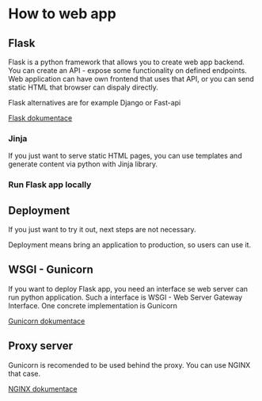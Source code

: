 # How to web app

## Flask

Flask is a python framework that allows you to create web app backend. You can create an API - expose some functionality on defined endpoints. Web application can have own frontend that uses that API, or you can send static HTML that browser can dispaly directly.

Flask alternatives are for example Django or Fast-api

[Flask dokumentace](https://flask.palletsprojects.com)

### Jinja

If you just want to serve static HTML pages, you can use templates and generate content via python with Jinja library.

### Run Flask app locally

## Deployment

If you just want to try it out, next steps are not necessary.

Deployment means bring an application to production, so users can use it.

## WSGI - Gunicorn

If you want to deploy Flask app, you need an interface se web server can run python application. Such a interface is WSGI - Web Server Gateway Interface. One concrete implementation is Gunicorn

[Gunicorn dokumentace](https://gunicorn.org/)

## Proxy server

Gunicorn is recomended to be used behind the proxy. You can use NGINX that case.

[NGINX dokumentace](https://www.nginx.com/)